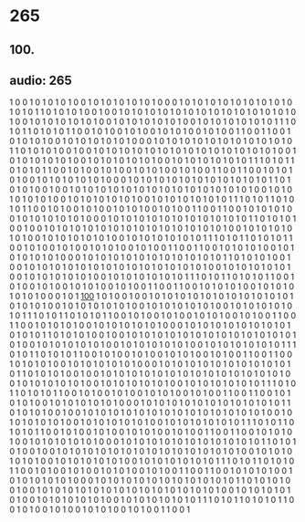 # 265
## 100.
audio: 265
---

1 0 0 1 0 1 0 1 0 1 0 0 1 0 1 0 1 0 1 0 1 0 1 0 0 0 1 0 1 0 1 0 1 0 1 0 1 0 1 0 1 0 1 0 1 0 1 0 1 1 0 1 0 1 0 1 0 0 1 0 0 1 0 1 0 1 0 1 0 1 0 1 0 1 0 1 0 1 0 1 0 1 0 1 0 1 0 1 0 1 0 0 1 0 1 0 1 0 1 0 1 0 1 0 0 1 0 1 0 1 0 1 0 1 0 1 0 0 1 0 1 0 1 0 1 0 1 0 1 0 1 1 1 0 1 0 1 1 0 1 0 1 0 1 1 0 0 1 0 1 0 0 1 0 1 0 0 1 0 1 0 1 0 0 1 0 1 0 0 1 1 0 0 1 1 0 0 1 0 1 0 1 0 1 0 0 1 0 1 0 1 0 1 0 1 0 1 0 0 0 1 0 1 0 1 0 1 0 1 0 1 0 1 0 1 0 1 0 1 0 1 0 1 1 0 1 0 1 0 1 0 0 1 0 0 1 0 1 0 1 0 1 0 1 0 1 0 1 0 1 0 1 0 1 0 1 0 1 0 1 0 1 0 1 0 0 1 0 1 0 1 0 1 0 1 0 1 0 0 1 0 1 0 1 0 1 0 1 0 1 0 0 1 0 1 0 1 0 1 0 1 0 1 0 1 1 1 0 1 0 1 1 0 1 0 1 0 1 1 0 0 1 0 1 0 0 1 0 1 0 0 1 0 1 0 1 0 0 1 0 1 0 0 1 1 0 0 1 1 0 0 1 0 1 0 1 0 1 0 0 1 0 1 0 1 0 1 0 1 0 1 0 0 0 1 0 1 0 1 0 1 0 1 0 1 0 1 0 1 0 1 0 1 0 1 0 1 1 0 1 0 1 0 1 0 0 1 0 0 1 0 1 0 1 0 1 0 1 0 1 0 1 0 1 0 1 0 1 0 1 0 1 0 1 0 1 0 1 0 0 1 0 1 0 1 0 1 0 1 0 1 0 0 1 0 1 0 1 0 1 0 1 0 1 0 0 1 0 1 0 1 0 1 0 1 0 1 0 1 1 1 0 1 0 1 1 0 1 0 1 0 1 1 0 0 1 0 1 0 0 1 0 1 0 0 1 0 1 0 1 0 0 1 0 1 0 0 1 1 0 0 1 1 0 0 1 0 1 0 1 0 1 0 0 1 0 1 0 1 0 1 0 1 0 1 0 0 0 1 0 1 0 1 0 1 0 1 0 1 0 1 0 1 0 1 0 1 0 1 0 1 1 0 1 0 1 0 1 0 0 1 0 0 1 0 1 0 1 0 1 0 1 0 1 0 1 0 1 0 1 0 1 0 1 0 1 0 1 0 1 0 1 0 0 1 0 1 0 1 0 1 0 1 0 1 0 0 1 0 1 0 1 0 1 0 1 0 1 0 0 1 0 1 0 1 0 1 0 1 0 1 0 1 1 1 0 1 0 1 1 0 1 0 1 0 1 1 0 0 1 0 1 0 0 1 0 1 0 0 1 0 1 0 1 0 0 1 0 1 0 0 1 1 0 0 1 1 0 0 1 0 1 0 1 0 1 0 0 1 0 1 0 1 0 1 0 1 0 1 0 0 0 1 0 1 0 1 0 1 0 1 0 1 0 1 0 1 0 1 0 1 0 1 0 1 1 0 1 0 1 0 1 0 0 1 0 0 1 0 1 0 1 0 1 0 1 0 1 0 1 0 1 0 1 0 1 0 1 0 1 0 1 0 1 0 1 0 0 1 0 1 0 1 0 1 0 1 0 1 0 0 1 0 1 0 1 0 1 0 1 0 1 0 0 1 0 1 0 1 0 1 0 1 0 1 0 1 1 1 0 1 0 1 1 0 1 0 1 0 1 1 0 0 1 0 1 0 0 1 0 1 0 0 1 0 1 0 1 0 0 1 0 1 0 0 1 1 0 0 1 1 0 0 1 0 1 0 1 0 1 0 0 1 0 1 0 1 0 1 0 1 0 1 0 0 0 1 0 1 <a href="http://www.ryojiikeda.com/" target="_blank" title="100">100</a> 1 0 1 0 0 1 0 0 1 0 1 0 1 0 1 0 1 0 1 0 1 0 1 0 1 0 1 0 1 0 1 0 1 0 1 0 1 0 0 1 0 1 0 1 0 1 0 1 0 1 0 0 1 0 1 0 1 0 1 0 1 0 1 0 0 1 0 1 0 1 0 1 0 1 0 1 0 1 1 1 0 1 0 1 1 0 1 0 1 0 1 1 0 0 1 0 1 0 0 1 0 1 0 0 1 0 1 0 1 0 0 1 0 1 0 0 1 1 0 0 1 1 0 0 1 0 1 0 1 0 1 0 0 1 0 1 0 1 0 1 0 1 0 1 0 0 0 1 0 1 0 1 0 1 0 1 0 1 0 1 0 1 0 1 0 1 0 1 0 1 1 0 1 0 1 0 1 0 0 1 0 0 1 0 1 0 1 0 1 0 1 0 1 0 1 0 1 0 1 0 1 0 1 0 1 0 1 0 1 0 1 0 0 1 0 1 0 1 0 1 0 1 0 1 0 0 1 0 1 0 1 0 1 0 1 0 1 0 0 1 0 1 0 1 0 1 0 1 0 1 0 1 1 1 0 1 0 1 1 0 1 0 1 0 1 1 0 0 1 0 1 0 0 1 0 1 0 0 1 0 1 0 1 0 0 1 0 1 0 0 1 1 0 0 1 1 0 0 1 0 1 0 1 0 1 0 0 1 0 1 0 1 0 1 0 1 0 1 0 0 0 1 0 1 0 1 0 1 0 1 0 1 0 1 0 1 0 1 0 1 0 1 0 1 1 0 1 0 1 0 1 0 0 1 0 0 1 0 1 0 1 0 1 0 1 0 1 0 1 0 1 0 1 0 1 0 1 0 1 0 1 0 1 0 1 0 0 1 0 1 0 1 0 1 0 1 0 1 0 0 1 0 1 0 1 0 1 0 1 0 1 0 0 1 0 1 0 1 0 1 0 1 0 1 0 1 1 1 0 1 0 1 1 0 1 0 1 0 1 1 0 0 1 0 1 0 0 1 0 1 0 0 1 0 1 0 1 0 0 1 0 1 0 0 1 1 0 0 1 1 0 0 1 0 1 0 1 0 1 0 0 1 0 1 0 1 0 1 0 1 0 1 0 0 0 1 0 1 0 1 0 1 0 1 0 1 0 1 0 1 0 1 0 1 0 1 0 1 1 0 1 0 1 0 1 0 0 1 0 0 1 0 1 0 1 0 1 0 1 0 1 0 1 0 1 0 1 0 1 0 1 0 1 0 1 0 1 0 1 0 0 1 0 1 0 1 0 1 0 1 0 1 0 0 1 0 1 0 1 0 1 0 1 0 1 0 0 1 0 1 0 1 0 1 0 1 0 1 0 1 1 1 0 1 0 1 1 0 1 0 1 0 1 1 0 0 1 0 1 0 0 1 0 1 0 0 1 0 1 0 1 0 0 1 0 1 0 0 1 1 0 0 1 1 0 0 1 0 1 0 1 0 1 0 0 1 0 1 0 1 0 1 0 1 0 1 0 0 0 1 0 1 0 1 0 1 0 1 0 1 0 1 0 1 0 1 0 1 0 1 0 1 1 0 1 0 1 0 1 0 0 1 0 0 1 0 1 0 1 0 1 0 1 0 1 0 1 0 1 0 1 0 1 0 1 0 1 0 1 0 1 0 1 0 0 1 0 1 0 1 0 1 0 1 0 1 0 0 1 0 1 0 1 0 1 0 1 0 1 0 0 1 0 1 0 1 0 1 0 1 0 1 0 1 1 1 0 1 0 1 1 0 1 0 1 0 1 1 0 0 1 0 1 0 0 1 0 1 0 0 1 0 1 0 1 0 0 1 0 1 0 0 1 1 0 0 1 1 0 0 1 0 1 0 1 0 1 0 0 1 0 1 0 1 0 1 0 1 0 1 0 0 0 1 0 1 0 1 0 1 0 1 0 1 0 1 0 1 0 1 0 1 0 1 0 1 1 0 1 0 1 0 1 0 0 1 0 0 1 0 1 0 1 0 1 0 1 0 1 0 1 0 1 0 1 0 1 0 1 0 1 0 1 0 1 0 1 0 0 1 0 1 0 1 0 1 0 1 0 1 0 0 1 0 1 0 1 0 1 0 1 0 1 0 0 1 0 1 0 1 0 1 0 1 0 1 0 1 1 1 0 1 0 1 1 0 1 0 1 0 1 1 0 0 1 0 1 0 0 1 0 1 0 0 1 0 1 0 1 0 0 1 0 1 0 0 1 1 0 0 1